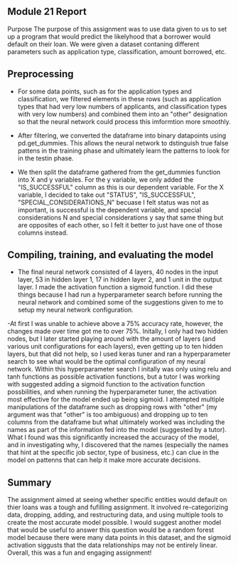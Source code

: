 Module 21 Report
-----------------------
Purpose
The purpose of this assignment was to use data given to us to set up a program that would predict 
the likelyhood that a borrower would default on their loan. We were given a dataset contaning different parameters
such as application type, classification, amount borrowed, etc.


Preprocessing
-----------------------
- For some data points, such as for the application types and classification, we filtered elements in these rows (such as application types that had very low numbers of applicants, and classification types with very low numbers) and combined them into an "other" designation so that the neural network could process this imformtion more smoothly. 

- After filtering, we converted the dataframe into binary datapoints using pd.get_dummies. This allows the neural network to dstinguish true false pattens in the training phase and ultimately learn the patterns to look for in the testin phase. 

- We then split the dataframe gathered from the get_dummies function into X and y variables. For the y variable, we only added the "IS_SUCCESSFUL" column as this is our dependent variable. For the X variable, I decided to take out "STATUS", "IS_SUCCESSFUL", "SPECIAL_CONSIDERATIONS_N" becuase I felt status was not as important, is successful is the dependent variable, and special considerations N and special considerations y say that same thing but are opposites of each other, so I felt it better to just have one of those columns instead. 


Compiling, training, and evaluating the model
----------------------- 
- The final neural network consisted of 4 layers, 40 nodes in the input layer, 53 in hidden layer 1, 17 in hidden layer 2, and 1 unit in the output layer. I made the activation function a sigmoid function. I did these things because I had run a hyperparameter search before running the neural network and combined some of the suggestions given to me to setup my neural network configuration. 

-At first I was unable to achieve above a 75% accuracy rate, however, the changes made over time got me to over 75%. Initally, I only had two hidden nodes, but I later started playing around with the amount of layers (and various unit configurations for each layers), even getting up to ten hidden layers, but that did not help, so I used keras tuner and ran a hyperparameter search to see what would be the optimal configuration of my neural network. Within this hyperparameter search I initally was only using relu and tanh functions as possible activation functions, but a tutor I was working with suggested adding a sigmoid function to the activation function possbilities, and when running the hyperparameter tuner, the activation most effective for the model ended up being sigmoid. I attempted multiple manipulations of the dataframe such as dropping rows with "other" (my argument was that "other" is too ambiguous) and dropping up to ten columns from the dataframe but what ultimately worked was including the names as part of the information fed into the model (suggested by a tutor). What I found was this significantly increased the accuracy of the model, and in investigating why, I discovered that the names (especially the names that hint at the specific job sector, type of business, etc.) can clue in the model on pattenns that can help it make more accurate decisions. 


Summary
----------------------
The assignment aimed at seeing whether specific entities would default on thier loans was a tough and fufilling assignment. It involved re-categorizing data, dropping, adding, and restructuring data, and using multiple tools to create the most accurate model possible. I would suggest another model that would be useful to answer this question would be a random forest model because there were many data points in this dataset, and the sigmoid activation siggusts that the data relationships may not be entirely linear. Overall, this was a fun and engaging assignment! 